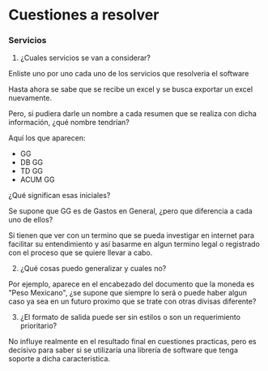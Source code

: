 # Cuestiones a resolver

### Servicios

1. ¿Cuales servicios se van a considerar?

Enliste uno por uno cada uno de los servicios que resolveria el software

Hasta ahora se sabe que se recibe un excel y se busca exportar un excel nuevamente.

Pero, si pudiera darle un nombre a cada resumen que se realiza con dicha información, ¿qué nombre tendrían?

Aquí los que aparecen:

- GG
- DB GG
- TD GG
- ACUM GG

¿Qué significan esas iniciales?

Se supone que GG es de Gastos en General, ¿pero que diferencia a cada uno de ellos?

Si tienen que ver con un termino que se pueda investigar en internet para facilitar su entendimiento y así basarme en algun termino legal o registrado con el proceso que se quiere llevar a cabo.

2. ¿Qué cosas puedo generalizar y cuales no?

Por ejemplo, aparece en el encabezado del documento que la moneda es "Peso Mexicano", ¿se supone que siempre lo será o puede haber algun caso ya sea en un futuro proximo que se trate con otras divisas diferente?

3. ¿El formato de salida puede ser sin estilos o son un requerimiento prioritario?

No influye realmente en el resultado final en cuestiones practicas, pero es decisivo para saber si se utilizaría una librería de software que tenga soporte a dicha caracteristica.

